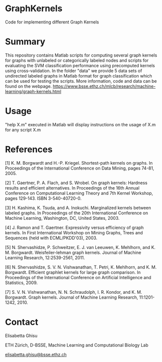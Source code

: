 # GraphKernels

Code for implementing different Graph Kernels

# Summary

This repository contains Matlab scripts for computing several graph kernels for graphs with unlabeled or 
categorically labeled nodes and scripts for evaluating the SVM classification performance using 
precomputed kernels using cross-validation. In the folder "data" we provide 5 data sets of undirected labeled graphs in Matlab format for graph 
classification which can be used for testing the scripts. More information, code and data can be found on the webpage. https://www.bsse.ethz.ch/mlcb/research/machine-learning/graph-kernels.html

# Usage

"help X.m" executed in Matlab will display instructions on the usage of X.m for any script X.m

# References
[1] K. M. Borgwardt and H.-P. Kriegel. 
    Shortest-path kernels on graphs. In Proceedings of the International Conference on Data Mining, 
    pages 74-81, 2005.

[2] T. Gaertner, P. A. Flach, and S. Wrobel. 
    On graph kernels: Hardness results and efficient alternatives. In Proceedings of the 16th Annual 
    Conference on Computational Learning Theory and 7th Kernel Workshop, pages 129-143. 
    ISBN 3-540-40720-0.

[3] H. Kashima, K. Tsuda, and A. Inokuchi. 
    Marginalized kernels between labeled graphs. In Proceedings of the 20th International Conference 
    on Machine Learning, Washington, DC, United States, 2003.

[4] J. Ramon and T. Gaertner. 
    Expressivity versus efficiency of graph kernels. In First International Workshop on Mining Graphs, 
    Trees and Sequences (held with ECML/PKDD'03), 2003.

[5] N. Shervashidze, P. Schweitzer, E. J. van Leeuwen, K. Mehlhorn, and K. M. Borgwardt. 
    Weisfeiler-lehman graph kernels. Journal of Machine Learning Research, 12:2539-2561, 2011.

[6] N. Shervashidze, S. V. N. Vishwanathan, T. Petri, K. Mehlhorn, and K. M. Borgwardt. 
    Efficient graphlet kernels for large graph comparison. In Proceedings of the International 
    Conference on Artificial Intelligence and Statistics, 2009.

[7] S. V. N. Vishwanathan, N. N. Schraudolph, I. R. Kondor, and K. M. Borgwardt. 
    Graph kernels. Journal of Machine Learning Research, 11:1201-1242, 2010.

# Contact
Elisabetta Ghisu

ETH Zürich, D-BSSE, Machine Learning and Computational Biology Lab

elisabetta.ghisu@bsse.ethz.ch

